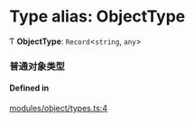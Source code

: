 # Type alias: ObjectType

Ƭ **ObjectType**: `Record`<`string`, `any`\>

### 普通对象类型

#### Defined in

[modules/object/types.ts:4](https://github.com/hacxy/tianjie/blob/4e0d707/src/modules/object/types.ts#L4)
